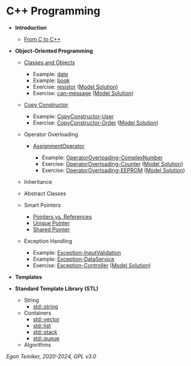 # C++ Programming

* **Introduction**
  * [From C to C++](first-steps/)
    
* **Object-Oriented Programming**
  * [Classes and Objects](oop/classes/README.md)
    * Example: [date](oop/classes/date/)
    * Example: [book](oop/classes/book/)
    * Exercise: [resistor](oop/classes/resistor-exercise/) 
        ([Model Solution](oop/classes/resistor/))
    * Exercise: [can-message](oop/classes/can-message-exercise/)
        ([Model Solution](oop/classes/can-message/))

  * [Copy Constructor](oop/copy-constructor/)
    * Example: [CopyConstructor-User](oop/copy-constructor/user/)
    * Exercise: [CopyConstructor-Order](oop/copy-constructor/order-exercise/)
        ([Model Solution](oop/copy-constructor/order/))
  
  * Operator Overloading
    * [AssignmentOperator](oop/assignment-operator/AssignmentOperator-User)
      
      * Example: [OperatorOverloading-ComplexNumber](oop/operator-overloading/OperatorOverloading-ComplexNumber)
      * Exercise: [OperatorOverloading-Counter](oop/operator-overloading/OperatorOverloading-Counter-Exercise)
        ([Model Solution](oop/operator-overloading/OperatorOverloading-Counter))
      * Exercise: [OperatorOverloading-EEPROM](oop/operator-overloading/OperatorOverloading-EEPROM-Exercise)
        ([Model Solution](oop/operator-overloading/OperatorOverloading-EEPROM))

  * Inheritance

  * Abstract Classes

  * Smart Pointers
    * [Pointers vs. References](smart-pointers/references/)
    * [Unique Pointer](smart-pointers/unique-pointer/)
    * [Shared Pointer](smart-pointers/shared-pointer/)

  * Exception Handling
    * Example: [Exception-InputValidation](exceptions/Exception-InputValidation)
    * Example: [Exception-DataService](exceptions/Exception-DataService)  
    * Exercise: [Exception-Controller](exceptions/Exception-Controller-Exercise)
        ([Model Solution](exceptions/Exception-Controller))
  
* **Templates**

* **Standard Template Library (STL)**
  * String
    * [std::string](stl/string/)
  * Containers 
    * [std::vector](stl/vector/)
    * [std::list](stl/list/)
    * [std::stack](stl/stack/)
    * [std::queue](stl/queue/)  
  * Algorithms

*Egon Teiniker, 2020-2024, GPL v3.0*